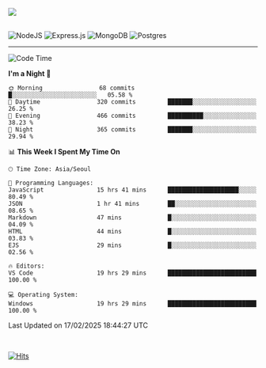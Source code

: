 ![](https://github-readme-stats.vercel.app/api?username=hqnseung&theme=dark&show_icons=true&hide_border=false&include_all_commits=false&count_private=true) <br/><br/>

![NodeJS](https://img.shields.io/badge/node.js-6DA55F?style=for-the-badge&logo=node.js&logoColor=white) 
![Express.js](https://img.shields.io/badge/express.js-%23404d59.svg?style=for-the-badge&logo=express&logoColor=%2361DAFB) ![MongoDB](https://img.shields.io/badge/MongoDB-%234ea94b.svg?style=for-the-badge&logo=mongodb&logoColor=white) ![Postgres](https://img.shields.io/badge/postgres-%23316192.svg?style=for-the-badge&logo=postgresql&logoColor=white)

---


<!--START_SECTION:waka-->
![Code Time](http://img.shields.io/badge/Code%20Time-185%20hrs%2035%20mins-blue)

**I'm a Night 🦉** 

```text
🌞 Morning                68 commits          █░░░░░░░░░░░░░░░░░░░░░░░░   05.58 % 
🌆 Daytime                320 commits         ███████░░░░░░░░░░░░░░░░░░   26.25 % 
🌃 Evening                466 commits         ██████████░░░░░░░░░░░░░░░   38.23 % 
🌙 Night                  365 commits         ███████░░░░░░░░░░░░░░░░░░   29.94 % 
```


📊 **This Week I Spent My Time On** 

```text
🕑︎ Time Zone: Asia/Seoul

💬 Programming Languages: 
JavaScript               15 hrs 41 mins      ████████████████████░░░░░   80.49 % 
JSON                     1 hr 41 mins        ██░░░░░░░░░░░░░░░░░░░░░░░   08.65 % 
Markdown                 47 mins             █░░░░░░░░░░░░░░░░░░░░░░░░   04.09 % 
HTML                     44 mins             █░░░░░░░░░░░░░░░░░░░░░░░░   03.83 % 
EJS                      29 mins             █░░░░░░░░░░░░░░░░░░░░░░░░   02.56 % 

🔥 Editors: 
VS Code                  19 hrs 29 mins      █████████████████████████   100.00 % 

💻 Operating System: 
Windows                  19 hrs 29 mins      █████████████████████████   100.00 % 
```


 Last Updated on 17/02/2025 18:44:27 UTC
<!--END_SECTION:waka-->

<br>

[![Hits](https://hits.seeyoufarm.com/api/count/incr/badge.svg?url=https%3A%2F%2Fgithub.com%2Fhqnseung&count_bg=%2379C83D&title_bg=%23555555&icon=&icon_color=%23E7E7E7&title=hits&edge_flat=false)](https://hits.seeyoufarm.com)
